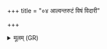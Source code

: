 +++
title = "०४ आल्वन्तरुटं विषं विदारी"

+++
<details><summary>मूलम् (GR)</summary>

आल्वन्तरुटं विषं विदारी  
करम्भो अरसं विषम् ।  
(…) ॥ +++(see 1cdef)+++
</details>